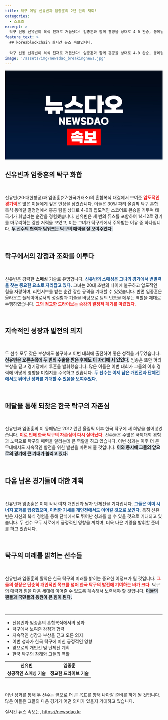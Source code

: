 ```yaml
---
title: 탁구 메달 신유빈과 임종훈의 2년 만의 재회!
categories:
  - 스포츠
excerpt: >
  탁구 신동 신유빈이 복식 천재로 거듭났다! 임종훈과 함께 홍콩을 상대로 4-0 완승, 동메달 획득으로 한국 탁구의 자존심을 살렸다. 남은 경기에서도 이들의 활약이 기대된다.
feature_text: >
  ## koreablockchain 실시간 뉴스 속보입니다.

  탁구 신동 신유빈이 복식 천재로 거듭났다! 임종훈과 함께 홍콩을 상대로 4-0 완승, 동메달 획득으로 한국 탁구의 자존심을 살렸다. 남은 경기에서도 이들의 활약이 기대된다.
image: '/assets/img/newsdao_breakingnews.jpg'
---
```


<p><img src="/assets/img/newsdao_breakingnews.jpg" alt="koreablockchain 속보" /></p>

<h2 data-ke-size="size26">신유빈과 임종훈의 탁구 화합</h2>

<p data-ke-size="size16">&nbsp;</p>

<p>신유빈(20·대한항공)과 임종훈(27·한국거래소)의 혼합복식 대결에서 보여준 <b><span style="color: #ee2323;">압도적인 경기력</span></b>은 많은 이들에게 깊은 인상을 남겼습니다. 이들은 30일 파리 올림픽 탁구 혼합 복식 동메달 결정전에서 홍콩 팀을 상대로 4-0의 압도적인 스코어로 완승을 거두며 태극기가 휘날리는 순간을 경험했습니다. 신유빈은 세 번의 듀스를 포함하여 14-12로 경기를 마무리하는 강한 저력을 보였고, 이는 그녀가 탁구계에서 주목받는 이유 중 하나입니다. <b><span style="background-color: #21538527;">두 선수의 협력과 팀워크는 탁구의 매력을 잘 보여주었다.</span></b></p>

<p data-ke-size="size16">&nbsp;</p>

<h2 data-ke-size="size26">탁구에서의 강점과 조화를 이루다</h2>

<p data-ke-size="size16">&nbsp;</p>

<p>신유빈은 강력한 <b>스매싱</b> 기술로 유명합니다. <b><span style="color: #1a5490;">신유빈의 스매싱은 그녀의 경기에서 변별력을 찾는 중요한 요소로 자리잡고 있다.</span></b> 그녀는 20대 초반의 나이에 불구하고 압도적인 힘을 자랑하며, 리턴서브를 받는 순간 강한 공격을 기대할 수 있었습니다. 반면 임종훈은 올라운드 플레이어로서의 성실함과 기술을 바탕으로 팀의 빈틈을 메우는 역할을 제대로 수행하였습니다. <b><span style="color: #ee2323;">그의 정교한 드라이브는 승강의 결정적 계기를 마련했다.</span></b></p>

<p data-ke-size="size16">&nbsp;</p>

<h2 data-ke-size="size26">지속적인 성장과 발전의 의지</h2>

<p data-ke-size="size16">&nbsp;</p>

<p>두 선수 모두 잦은 부상에도 불구하고 이번 대회에 출전하여 좋은 성적을 거두었습니다. <b><span style="background-color: #21538527;">신유빈은 오른손목에 두 번의 수술을 받은 후에도 이 자리에 서 있었다.</span></b> 임종훈 또한 허리 부상을 딛고 경기장에서 투혼을 발휘했습니다. 많은 이들은 이번 대회가 그들의 이후 경력에 어떻게 영향을 미칠지를 주목하고 있습니다. <b><span style="color: #1a5490;">두 선수는 이제 남은 개인전과 단체전에서도 뛰어난 성과를 기대할 수 있음을 보여주었다.</span></b></p>

<p data-ke-size="size16">&nbsp;</p>

<h2 data-ke-size="size26">메달을 통해 되찾은 한국 탁구의 자존심</h2>

<p data-ke-size="size16">&nbsp;</p>

<p>신유빈과 임종훈의 이 동메달은 2012 런던 올림픽 이후 한국 탁구에 새 희망을 불어넣었습니다. <b><span style="color: #ee2323;">이로 인해 한국 탁구의 자존심이 다시 살아났다.</span></b> 선수들은 수많은 국제대회 경험과 노력으로 탁구의 매력을 알리는데 큰 역할을 하고 있습니다. 이번 성과는 이후 더 큰 무대에서도 지속적인 발전을 위한 발판을 마련해 줄 것입니다. <b><span style="background-color: #21538527;">이와 동시에 그들의 앞으로의 경기에 큰 기대가 쏠리고 있다.</span></b></p>

<p data-ke-size="size16">&nbsp;</p>

<h2 data-ke-size="size26">다음 남은 경기들에 대한 계획</h2>

<p data-ke-size="size16">&nbsp;</p>

<p>신유빈과 임종훈은 이제 각각 여자 개인전과 남자 단체전을 기다립니다. <b><span style="color: #1a5490;">그들은 이미 시너지 효과를 입증했으며, 이러한 기세를 개인전에서도 이어갈 것으로 보인다.</span></b> 특히 신유빈은 자신의 복식 경험을 통해 단식에서도 뛰어난 성과를 낼 수 있을 것으로 기대되고 있습니다. 두 선수 모두 서로에게 긍정적인 영향을 끼치며, 더욱 나은 기량을 발휘할 준비를 하고 있습니다. </p>

<p data-ke-size="size16">&nbsp;</p>

<h2 data-ke-size="size26">탁구의 미래를 밝히는 선수들</h2>

<p data-ke-size="size16">&nbsp;</p>

<p>신유빈과 임종훈의 활약은 한국 탁구의 미래를 밝히는 중요한 이정표가 될 것입니다. <b><span style="color: #ee2323;">그들의 성장은 단순히 개인적인 목표를 넘어 한국 탁구의 발전에 기여하는 바가 크다.</span></b> 탁구의 매력과 힘을 다음 세대에 이어줄 수 있도록 계속해서 노력해야 할 것입니다. <b><span style="background-color: #21538527;">이들의 팬들과 국민들의 응원이 큰 힘이 된다.</span></b></p>

<p data-ke-size="size16">&nbsp;</p>

<hr>

<ul>
    <li>신유빈과 임종훈의 혼합복식에서의 성과</li>
    <li>탁구에서 보여준 강점과 협력</li>
    <li>지속적인 성장과 부상을 딛고 오른 의지</li>
    <li>이번 성과가 한국 탁구에 미친 긍정적인 영향</li>
    <li>앞으로의 개인전 및 단체전 계획</li>
    <li>한국 탁구의 장래와 그들의 역할</li>
</ul>

<table style="width: 100%; border-collapse: collapse;">
    <tr>
        <td style="text-align: center; height: 17px;"><b>신유빈</b></td>
        <td style="text-align: center; height: 17px;"><b>임종훈</b></td>
    </tr>
    <tr>
        <td style="text-align: center; height: 17px;"><b>성공적인 스매싱 기술</b></td>
        <td style="text-align: center; height: 17px;"><b>정교한 드라이브 기술</b></td>
    </tr>
</table>

<p data-ke-size="size16">&nbsp;</p>

<p>이번 성과를 통해 두 선수는 앞으로 더 큰 목표를 향해 나아갈 준비를 하게 될 것입니다. 많은 이들은 그들의 다음 경기가 어떤 의미가 있을지 기대하고 있습니다.</p>
실시간 뉴스 속보는, <a href="https://newsdao.kr" rel="dofollow">https://newsdao.kr</a>


